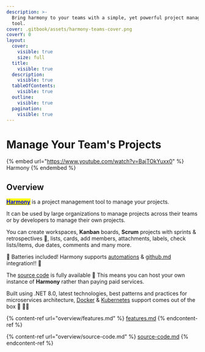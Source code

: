 ```yaml
---
description: >-
  Bring harmony to your teams with a simple, yet powerful project management
  tool.
cover: .gitbook/assets/harmony-teams-cover.png
coverY: 0
layout:
  cover:
    visible: true
    size: full
  title:
    visible: true
  description:
    visible: true
  tableOfContents:
    visible: true
  outline:
    visible: true
  pagination:
    visible: true
---
```


# Manage Your Team's Projects

{% embed url="https://www.youtube.com/watch?v=BajTOkYuxx0" %}
Harmony
{% endembed %}

## Overview

[<mark style="color:blue;">**Harmony**</mark>](http://demo.harmony-teams.com/) is a project management tool to manage your projects.

It can be used by large organizations to manage projects across their teams or by developers to manage their own projects.

You can create workspaces, **Kanban** boards, **Scrum** projects with sprints & retrospectives :tada:, lists, cards, add members, attachments, labels, check lists/items, due dates, comments and many more.

:battery: Batteries included! Harmony supports [automations](guide/automations/ "mention") & [github.md](integrations/github.md "mention") integration!! :rocket:

The [source code](https://github.com/chsakell/Harmony) is fully available :tada: This means you can host your own instance of **Harmony** rather than paying paid services.

Built using .NET 8.0, latest technologies, best patterns and practices for microservices architecture, [Docker](configuration/docker/) & [Kubernetes](configuration/docker/kubernetes.md) support comes out of the box :whale: :ship::muscle:

{% content-ref url="overview/features.md" %}
[features.md](overview/features.md)
{% endcontent-ref %}

{% content-ref url="overview/source-code.md" %}
[source-code.md](overview/source-code.md)
{% endcontent-ref %}

